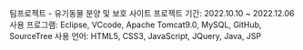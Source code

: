 팀프로젝트 - 유기동물 분양 및 보호 사이트
프로젝트 기간: 2022.10.10 ~ 2022.12.06
사용 프로그램: Eclipse, VCcode, Apache Tomcat9.0, MySQL, GitHub, SourceTree
사용 언어: HTML5, CSS3, JavaScript, JQuery, Java, JSP
